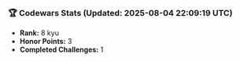 ### 🏆 Codewars Stats (Updated: 2025-08-04 22:09:19 UTC)

- **Rank:** 8 kyu
- **Honor Points:** 3
- **Completed Challenges:** 1
